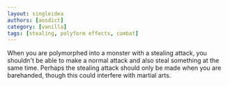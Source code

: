 ```yaml
---
layout: singleidea
authors: [aosdict]
category: [vanilla]
tags: [stealing, polyform effects, combat]
---
```

When you are polymorphed into a monster with a stealing attack, you shouldn't be able to make a normal attack and also steal something at the same time. Perhaps the stealing attack should only be made when you are barehanded, though this could interfere with martial arts.
